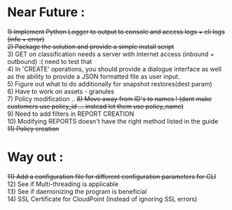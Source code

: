 Near Future :
==================
~~1) Implement Python Logger to output to console and access logs + cli logs (info + error)~~  
~~2) Package the solution and provide a simple install script~~  
3) GET on classification needs a server with internet access (inbound + outbound) :( need to test that  
4) In 'CREATE' operations, you should provide a dialogue interface as well as the ability to provide a JSON
    formatted file as user input.  
5) Figure out what to do additionally for snapshot restores(dest param)  
6) Have to work on assets - granules  
7) Policy modification ..
~~8) Move away from ID's to names ! (dont make customers use policy_id ... instead let them use policy_name)~~  
9) Need to add filters in REPORT CREATION  
10) Modifying REPORTS doesn't have the right method listed in the guide  
~~11) Policy creation~~

Way out :
==================
~~11) Add a configuration file for different configuration parameters for CLI~~  
12) See if Multi-threading is applicable  
13) See if daemonizing the program is beneficial   
14) SSL Certificate for CloudPoint (Instead of ignoring SSL errors)  
